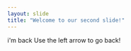 ```yaml
---
layout: slide
title: "Welcome to our second slide!"
---
```

i'm back
Use the left arrow to go back!
